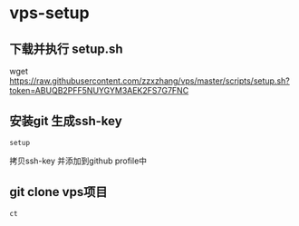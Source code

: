 # vps-setup
## 下载并执行 setup.sh
wget https://raw.githubusercontent.com/zzxzhang/vps/master/scripts/setup.sh?token=ABUQB2PFF5NUYGYM3AEK2FS7G7FNC

## 安装git 生成ssh-key
``` setup ```

拷贝ssh-key 并添加到github profile中

## git clone vps项目
``` ct ```